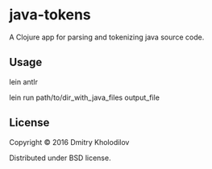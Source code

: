 # java-tokens

A Clojure app for parsing and tokenizing java source code.

## Usage

lein antlr

lein run path/to/dir_with_java_files output_file

## License

Copyright © 2016 Dmitry Kholodilov

Distributed under BSD license.
